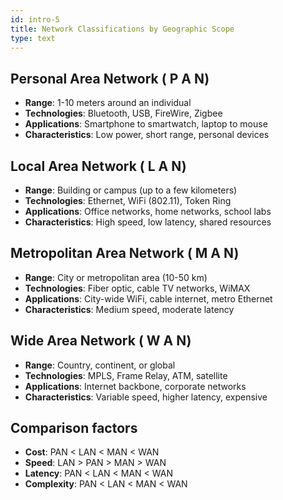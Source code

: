 ```yaml
---
id: intro-5
title: Network Classifications by Geographic Scope
type: text
---
```



## Personal  Area  Network ( P A N)

- **Range**: 1-10 meters around an individual
- **Technologies**: Bluetooth, USB, FireWire, Zigbee
- **Applications**: Smartphone to smartwatch, laptop to mouse
- **Characteristics**: Low power, short range, personal devices

## Local  Area  Network ( L A N)

- **Range**: Building or campus (up to a few kilometers)
- **Technologies**: Ethernet, WiFi (802.11), Token Ring
- **Applications**: Office networks, home networks, school labs
- **Characteristics**: High speed, low latency, shared resources

## Metropolitan  Area  Network ( M A N)

- **Range**: City or metropolitan area (10-50 km)
- **Technologies**: Fiber optic, cable TV networks, WiMAX
- **Applications**: City-wide WiFi, cable internet, metro Ethernet
- **Characteristics**: Medium speed, moderate latency

## Wide  Area  Network ( W A N)

- **Range**: Country, continent, or global
- **Technologies**: MPLS, Frame Relay, ATM, satellite
- **Applications**: Internet backbone, corporate networks
- **Characteristics**: Variable speed, higher latency, expensive

## Comparison factors

- **Cost**: PAN < LAN < MAN < WAN
- **Speed**: LAN > PAN > MAN > WAN
- **Latency**: PAN < LAN < MAN < WAN
- **Complexity**: PAN < LAN < MAN < WAN